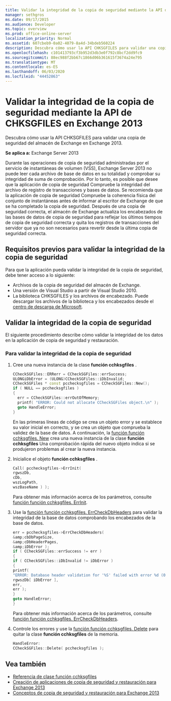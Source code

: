 ```yaml
---
title: Validar la integridad de la copia de seguridad mediante la API de CHKSGFILES en Exchange 2013
manager: sethgros
ms.date: 09/17/2015
ms.audience: Developer
ms.topic: overview
ms.prod: office-online-server
localization_priority: Normal
ms.assetid: 607cbeb9-0a02-4079-8a4d-34bdeb560224
description: Descubra cómo usar la API CHKSGFILES para validar una copia de seguridad del almacén de Exchange en Exchange 2013.
ms.openlocfilehash: c101413793cf3b952d3db3e0f792c8bcf2dd9fc9
ms.sourcegitcommit: 88ec988f2bb67c1866d06b361615f3674a24e795
ms.translationtype: MT
ms.contentlocale: es-ES
ms.lasthandoff: 06/03/2020
ms.locfileid: "44452863"
---
```

# <a name="validate-backup-integrity-by-using-the-chksgfiles-api-in-exchange-2013"></a>Validar la integridad de la copia de seguridad mediante la API de CHKSGFILES en Exchange 2013

Descubra cómo usar la API CHKSGFILES para validar una copia de seguridad del almacén de Exchange en Exchange 2013.
  
**Se aplica a:** Exchange Server 2013 
  
Durante las operaciones de copia de seguridad administradas por el servicio de instantáneas de volumen (VSS), Exchange Server 2013 no puede leer cada archivo de base de datos en su totalidad y comprobar su integridad de suma de comprobación. Por lo tanto, es posible que desee que la aplicación de copia de seguridad Compruebe la integridad del archivo de registro de transacciones y bases de datos. Se recomienda que la aplicación de copia de seguridad Compruebe la coherencia física del conjunto de instantáneas antes de informar al escritor de Exchange de que se ha completado la copia de seguridad. Después de una copia de seguridad correcta, el almacén de Exchange actualiza los encabezados de las bases de datos de copia de seguridad para reflejar los últimos tiempos de copia de seguridad correcta y quita los registros de transacciones del servidor que ya no son necesarios para revertir desde la última copia de seguridad correcta.
  
## <a name="prerequisites-for-validating-backup-integrity"></a>Requisitos previos para validar la integridad de la copia de seguridad

Para que la aplicación pueda validar la integridad de la copia de seguridad, debe tener acceso a lo siguiente:
  
- Archivos de la copia de seguridad del almacén de Exchange.
- Una versión de Visual Studio a partir de Visual Studio 2010.
- La biblioteca CHKSGFILES y los archivos de encabezado. Puede descargar los archivos de la biblioteca y los encabezados desde el [centro de descarga de Microsoft](https://www.microsoft.com/download/details.aspx?id=36802).
    
## <a name="validate-backup-integrity"></a>Validar la integridad de la copia de seguridad

El siguiente procedimiento describe cómo validar la integridad de los datos en la aplicación de copia de seguridad y restauración.
  
### <a name="to-validate-backup-integrity"></a>Para validar la integridad de la copia de seguridad

1. Cree una nueva instancia de la clase **función cchksgfiles** . 
   
   ```cpp
   CCheckSGFiles::ERRerr = CCheckSGFiles::errSuccess;
   ULONGiDbError = (ULONG)CCheckSGFiles::iDbInvalid;
   CCheckSGFiles * const pcchecksgfiles = CCheckSGFiles::New();
   if ( NULL == pcchecksgfiles )
   {
     err = CCheckSGFiles::errOutOfMemory;
     printf( "ERROR: Could not allocate CCheckSGFiles object.\n" );
     goto HandleError;
   }
   ```

   En las primeras líneas de código se crea un objeto error y se establece su valor inicial en correcto, y se crea un objeto que comprueba la validez de la base de datos. A continuación, la [función función cchksgfiles. New](cchksgfiles-new-function.md) crea una nueva instancia de la clase **función cchksgfiles** Una comprobación rápida del nuevo objeto indica si se produjeron problemas al crear la nueva instancia. 
    
2. Inicialice el objeto **función cchksgfiles** . 
   
   ```cpp
   Call( pcchecksgfiles->ErrInit(
   rgwszDb,
   cDb,
   wszLogPath,
   wszBaseName ) );
   ```
   
   Para obtener más información acerca de los parámetros, consulte [función función cchksgfiles. ErrInit](cchksgfiles-errinit-function.md).
   
3. Use la [función función cchksgfiles. ErrCheckDbHeaders](cchksgfiles-errcheckdbheaders-function.md) para validar la integridad de la base de datos comprobando los encabezados de la base de datos.
   
   ```cpp
   err = pcchecksgfiles->ErrCheckDbHeaders(
   &amp;cbDbPageSize,
   &amp;cDbHeaderPages,
   &amp;iDbError );
   if ( CCheckSGFiles::errSuccess != err )
   {
   if ( CCheckSGFiles::iDbInvalid != iDbError )
   {
   printf(
   "ERROR: Database header validation for '%S' failed with error %d (0x%x)\n",
   rgwszDb[ iDbError ],
   err,
   err );
   }
   goto HandleError;
   }
   ```
   
   Para obtener más información acerca de los parámetros, consulte [función función cchksgfiles. ErrCheckDbHeaders](cchksgfiles-errcheckdbheaders-function.md).
   
4. Controle los errores y use la [función función cchksgfiles. Delete](cchksgfiles-delete-function.md) para quitar la clase **función cchksgfiles** de la memoria. 
   
   ```cpp
   HandleError:
   CCheckSGFiles::Delete( pcchecksgfiles );  
   ```

## <a name="see-also"></a>Vea también

- [Referencia de clase función cchksgfiles](cchksgfiles-class-reference.md)
- [Creación de aplicaciones de copia de seguridad y restauración para Exchange 2013](build-backup-and-restore-applications-for-exchange-2013.md)
- [Conceptos de copia de seguridad y restauración para Exchange 2013](backup-and-restore-concepts-for-exchange-2013.md)
    

